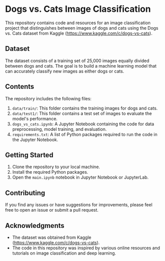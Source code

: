 # Dogs vs. Cats Image Classification

This repository contains code and resources for an image classification project that distinguishes between images of dogs and cats using the Dogs vs. Cats dataset from Kaggle (https://www.kaggle.com/c/dogs-vs-cats).

## Dataset

The dataset consists of a training set of 25,000 images equally divided between dogs and cats. The goal is to build a machine learning model that can accurately classify new images as either dogs or cats.

## Contents

The repository includes the following files:

1. `data/train/`: This folder contains the training images for dogs and cats.
2. `data/test1/`: This folder contains a test set of images to evaluate the model's performance.
3. `dogs_vs_cats.ipynb`: A Jupyter Notebook containing the code for data preprocessing, model training, and evaluation.
4. `requirements.txt`: A list of Python packages required to run the code in the Jupyter Notebook.

## Getting Started

1. Clone the repository to your local machine.
2. Install the required Python packages.
3. Open the `main.ipynb` notebook in Jupyter Notebook or JupyterLab.

## Contributing

If you find any issues or have suggestions for improvements, please feel free to open an issue or submit a pull request.

## Acknowledgments

- The dataset was obtained from Kaggle (https://www.kaggle.com/c/dogs-vs-cats).
- The code in this repository was inspired by various online resources and tutorials on image classification and deep learning.
